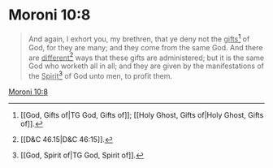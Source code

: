 # Moroni 10:8

> And again, I exhort you, my brethren, that ye deny not the <u>gifts</u>[^a] of God, for they are many; and they come from the same God. And there are <u>different</u>[^b] ways that these gifts are administered; but it is the same God who worketh all in all; and they are given by the manifestations of the <u>Spirit</u>[^c] of God unto men, to profit them.

[Moroni 10:8](https://www.churchofjesuschrist.org/study/scriptures/bofm/moro/10?lang=eng&id=p8#p8)


[^a]: [[God, Gifts of|TG God, Gifts of]]; [[Holy Ghost, Gifts of|Holy Ghost, Gifts of]].  
[^b]: [[D&C 46.15|D&C 46:15]].  
[^c]: [[God, Spirit of|TG God, Spirit of]].  
